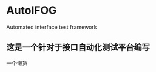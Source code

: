 # AutoIFOG
 Automated interface test framework
 
这是一个针对于接口自动化测试平台编写
----------------------------------------

一个懒货
